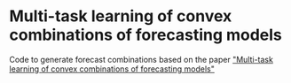 # Multi-task learning of convex combinations of forecasting models
Code to generate forecast combinations based on the paper ["Multi-task learning of convex combinations of forecasting models"]()
